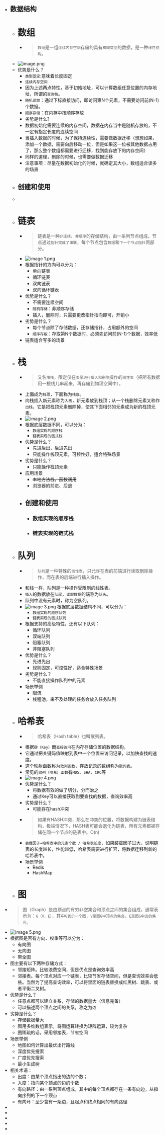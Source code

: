 - 数据结构
	-
	- # 数组
		- > `数组`是一组`连续内存空间`存储的具有`相同类型`的数据，是一种`线性结构`。
	- ![image.png](../assets/image_1668160751217_0.png)
	- 优势是什么？
		- `类型固定`:意味着长度固定
		- `连续内存空间`
		- 因为上述两点特性，基于初始地址，可以计算数组任意位置的内存地址，所谓的`查询快`。
		- `随机读取`：通过下标直接访问，即访问第N个元素，不需要访问前(N-1)个数据。
		- `顺序存储`：在内存中按顺序存放
		- 劣势是什么?
		- 数据初始化需要连续的内存空间，数据在内存当中是随机存放的，不一定有指定长度的连续空间
		- 当插入数据的时候，为了保持连续性，需要做数据迁移（想想如果，添加一个数据，需要向后移动一位，但是如果这一位被其他数据占用了，那么整个数组都需要进行迁移，找到能存放下的内存空间）
		- 同样的道理，删除的时候，也需要做数据迁移
		- 注意事项：尽量在数据初始化的时候，就确定其大小，数组适合读多的场景
	- ## 创建和使用
	- ```Go
	  
	  ```
	- # 链表
		- > 链表是一种`非连续`、`非顺序`的存储结构，由一系列节点组成，节点通过`指针完成了串联`，每个节点包含`数据`和`下一个节点指针`两部分。
		- ![image 1.png](../assets/image_1_1668160770250_0.png)
		- 根据指针的方向可以分为：
			- 单向链表
			- 循环链表
			- 双向链表
			- 双向循环链表
		- 优势是什么？
			- 不需要连续空间
			- `随机存储`：非顺序存储
			- 插入，删除时，只需要更改指针指向即可，开销小
		- 劣势是什么？
			- 每个节点除了存储数据，还存储指针，占用额外的空间
			- `顺序存取`：存取第N个数据时，必须先访问前(N-1)个数据，效率低
		- 链表适合写多的场景
	- # 栈
		- > 又名`堆栈`，限定仅在`表尾进行插入和删除`操作的`线性表`（把所有数据用一根线儿串起来，再存储到物理空间中）。
		- 上面成为`栈顶`，下面称为`栈底`。
		- 向栈插入新元素称为`入栈`，新元素放到栈顶；从一个栈删除元素又称作`出栈`，它是把栈顶元素删除掉，使其下面相邻的元素成为新的栈顶元素。
		- ![image 2.png](../assets/image_2_1668160864680_0.png)
		- 根据底层数据不同，可以分为：
			- `数组实现的顺序栈`
			- `链表实现的链式栈`
		- 优势是什么？
			- 先进后出，后进先出
			- 只能操作栈顶元素，可控性好，适合特殊场景
		- 劣势是什么？
			- 只能操作栈顶元素
		- 应用场景
			- ~~本地方法栈，函数调用~~
			- 浏览器的前进、后退
		- ## 创建和使用
			- ### 数组实现的顺序栈
			- ### 链表实现的链式栈
	- # 队列
		- > `队列`是一种特殊的`线性表`，只允许在表的前端进行读取删除操作，而在表的后端进行插入操作。
		- 和栈一样，队列是一种操作受限制的线性表。
		- `插入`的数据放在`队尾`，`读取数据`的端称为`队头`。
		- 队列中没有元素时，称为空队列。
		- ![image 3.png](../assets/image_3_1668161215328_0.png) 
		  根据底层数据结构不同，可以分为：
			- `数组实现的顺序队列`
			- `链表实现的链式队列`
		- 根据支持的高级特性，还有以下队列：
			- 循环队列
			- 双端队列
			- 阻塞队列
			- 非阻塞队列
		- 优势是什么？
			- 先进先出
			- 规则固定，可控性好，适合特殊场景
		- 劣势是什么？
			- 不能直接操作队列中的元素
		- 场景举例
			- 限流
			- 线程池，来不及处理的任务会放入任务队列
	- # 哈希表
		- > 哈希表（Hash table）也叫散列表。
		- 根据`键（Key）`而`直接访问`在内存存储位置的数据结构。
		- 它通过把关键码值映射到表中一个位置来访问记录，以加快查找的速度。
		- 这个映射函数称为`散列函数`，存放记录的数组称为`散列表`。
		- 常见的`散列（哈希）函数`有`MD5`、`SHA`、`CRC`等
		- ![image 4.png](../assets/image_4_1668161337362_0.png)
		- 优势是什么？
			- 将数据有效的做了切分，分而治之
			- 通过Key可以直接获取到要查找的数据，查询效率高
		- 劣势是什么？
			- 可能存在hash冲突
		- > 如果有HASH冲突，那么在冲突的位置，将数据构建为链表结构，极端情况下，HASH表可能会退化为链表，所有元素都被存储在同一个节点的链表中。O(n)
		- `装载因子=哈希表中的元素个数 / 哈希表长度`，如果装载因子过大，说明链表的长度越长，性能越低，哈希表需要进行扩容，将数据迁移到新的哈希表中。
		- 场景举例
			- Redis
			- HashMap
	- # 图
- > 图（Graph）是由顶点的有穷非空集合和顶点之间的集合组成，通常表示为：`G（V，E）`，其中`G表示一个图`，`V是图G中顶点的集合`，`E是图G中边的集合`。
- ![image 5.png](../assets/image_5_1668161410797_0.png)
- 根据图是否有方向、权重等可以分为：
	- 有向图
	- 无向图
	- 带全图
- 图主要有以下两种存储方式：
	- 邻接矩阵。比较浪费空间，但是优点是查询效率高
	- 邻接表。每个顶点对应一个链表，比较节省存储空间，但是查询效率会低些。当然为了提高查询效率，可以将里面的链表替换成红黑树、跳表、或者平衡二叉树。
- 优势是什么？
	- 任意点都可以建立关系，存储的数据量大（信息完备）
	- 可以描述两个顶点之间的关系，称之为`边`
- 劣势是什么？
	- 存储数据量大
	- 图用多维数组表示，将图运算转换为矩阵运算，较为复杂
	- 图稀疏的话，采用邻接表，节省空间
- 场景举例
	- 地图如何计算出最优出行路线
	- 深度优先搜索
	- 广度优先搜索
	- 最小生成树
- 相关术语：
	- 出度：由某个顶点指出的边的个数；
	- 入度：指向某个顶点的边的个数
	- 有向路径：由一系列顶点组成，其中的每个顶点都存在一条有向边，从指向序列的下一个顶点
	- 有向环：至少含有一条边，且起点和终点相同的有向路径
-
-
-
-
-